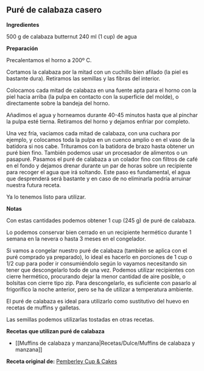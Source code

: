 ## Puré de calabaza casero

**Ingredientes**

500 g de calabaza butternut
240 ml (1 cup) de agua

**Preparación**

Precalentamos el horno a 200º C.

Cortamos la calabaza por la mitad con un cuchillo bien afilado (la piel es bastante dura). Retiramos las semillas y las fibras del interior.

Colocamos cada mitad de calabaza en una fuente apta para el horno con la piel hacia arriba (la pulpa en contacto con la superficie del molde), o directamente sobre la bandeja del horno.

Añadimos el agua y horneamos durante 40-45 minutos hasta que al pinchar la pulpa esté tierna. Retiramos del horno y dejamos enfriar por completo.

Una vez fría, vaciamos cada mitad de calabaza, con una cuchara por ejemplo, y colocamos toda la pulpa en un cuenco amplio o en el vaso de la batidora si nos cabe. Trituramos con la batidora de brazo hasta obtener un puré bien fino. También podemos usar un procesador de alimentos o un pasapuré. Pasamos el puré de calabaza a un colador fino con filtros de café en el fondo y dejamos drenar durante un par de horas sobre un recipiente para recoger el agua que irá soltando. Este paso es fundamental, el agua que desprenderá será bastante y en caso de no eliminarla podría arruinar nuestra futura receta.

Ya lo tenemos listo para utilizar.

**Notas**

Con estas cantidades podemos obtener 1 cup (245 g) de puré de calabaza.

Lo podemos conservar bien cerrado en un recipiente hermético durante 1 semana en la nevera o hasta 3 meses en el congelador.

Si vamos a congelar nuestro puré de calabaza (también se aplica con el puré comprado ya preparado), lo ideal es hacerlo en porciones de 1 cup o 1/2 cup para poder ir consumiéndolo según lo vayamos necesitando sin tener que descongelarlo todo de una vez. Podemos utilizar recipientes con cierre hermético, procurando dejar la menor cantidad de aire posible, o bolsitas con cierre tipo zip. Para descongelarlo, es suficiente con pasarlo al frigorífico la noche anterior, pero se ha de utilizar a temperatura ambiente.

El puré de calabaza es ideal para utilizarlo como sustitutivo del huevo en recetas de muffins y galletas.

Las semillas podemos utilizarlas tostadas en otras recetas.

**Recetas que utilizan puré de calabaza**

- [[Muffins de calabaza y manzana|Recetas/Dulce/Muffins de calabaza y manzana]]

**Receta original de:** [Pemberley Cup & Cakes](http://pemberleycupandcakes.com/2014/08/12/pure-de-calabaza-casero/)